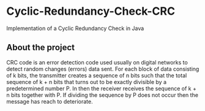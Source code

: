 # Cyclic-Redundancy-Check-CRC
Implementation of a Cyclic Redundancy Check in Java

## About the project
CRC code is an error detection code used usually on digital networks to detect random changes (errors) data sent. For each block of data consisting of k bits, the transmitter creates a sequence of n bits such that the total sequence of k + n bits that turns out to be exactly divisible by a predetermined number P. In then the receiver receives the sequence of k + n bits together with P. If dividing the sequence by P does not occur then the message has reach to deteriorate.
